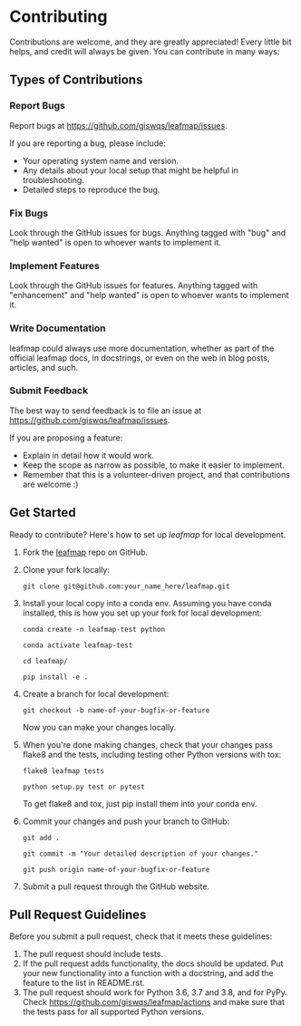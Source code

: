 # Contributing

Contributions are welcome, and they are greatly appreciated! Every
little bit helps, and credit will always be given. You can contribute in many ways:

## Types of Contributions

### Report Bugs

Report bugs at <https://github.com/giswqs/leafmap/issues>.

If you are reporting a bug, please include:

-   Your operating system name and version.
-   Any details about your local setup that might be helpful in troubleshooting.
-   Detailed steps to reproduce the bug.

### Fix Bugs

Look through the GitHub issues for bugs. Anything tagged with "bug" and "help wanted" is open to whoever wants to implement it.

### Implement Features

Look through the GitHub issues for features. Anything tagged with "enhancement" and "help wanted" is open to whoever wants to implement it.

### Write Documentation

leafmap could always use more documentation, whether as part of the official leafmap docs, in docstrings, or even on the web in blog posts, articles, and such.

### Submit Feedback

The best way to send feedback is to file an issue at <https://github.com/giswqs/leafmap/issues>.

If you are proposing a feature:

-   Explain in detail how it would work.
-   Keep the scope as narrow as possible, to make it easier to implement.
-   Remember that this is a volunteer-driven project, and that contributions are welcome :)

## Get Started

Ready to contribute? Here's how to set up _leafmap_ for local development.

1. Fork the [leafmap](https://github.com/giswqs/leafmap) repo on GitHub.

2. Clone your fork locally:

    ```
    git clone git@github.com:your_name_here/leafmap.git
    ```

3. Install your local copy into a conda env. Assuming you have conda installed, this is how you set up your fork for local development:

    ```
    conda create -n leafmap-test python
    ```

    ```
    conda activate leafmap-test
    ```

    ```
    cd leafmap/
    ```

    ```
    pip install -e .
    ```

4. Create a branch for local development:

    ```
    git checkout -b name-of-your-bugfix-or-feature
    ```

    Now you can make your changes locally.

5. When you're done making changes, check that your changes pass flake8 and the tests, including testing other Python versions with tox:

    ```
    flake8 leafmap tests
    ```

    ```
    python setup.py test or pytest
    ```

    To get flake8 and tox, just pip install them into your conda env.

6. Commit your changes and push your branch to GitHub:

    ```
    git add .
    ```

    ```
    git commit -m "Your detailed description of your changes."
    ```

    ```
    git push origin name-of-your-bugfix-or-feature
    ```

7. Submit a pull request through the GitHub website.

## Pull Request Guidelines

Before you submit a pull request, check that it meets these guidelines:

1. The pull request should include tests.
2. If the pull request adds functionality, the docs should be updated. Put your new functionality into a function with a docstring, and add the feature to the list in README.rst.
3. The pull request should work for Python 3.6, 3.7 and 3.8, and for PyPy. Check <https://github.com/giswqs/leafmap/actions> and make sure that the tests pass for all supported Python versions.
